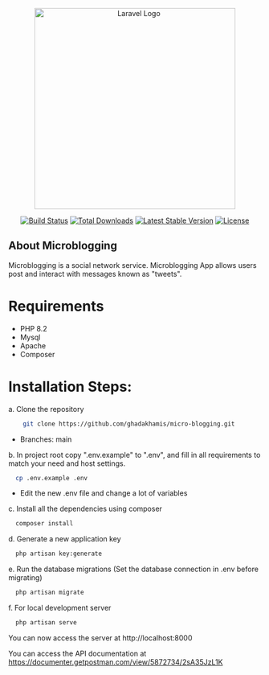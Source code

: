 <p align="center"><a href="https://laravel.com" target="_blank"><img src="https://raw.githubusercontent.com/laravel/art/master/logo-lockup/5%20SVG/2%20CMYK/1%20Full%20Color/laravel-logolockup-cmyk-red.svg" width="400" alt="Laravel Logo"></a></p>

<p align="center">
<a href="https://github.com/laravel/framework/actions"><img src="https://github.com/laravel/framework/workflows/tests/badge.svg" alt="Build Status"></a>
<a href="https://packagist.org/packages/laravel/framework"><img src="https://img.shields.io/packagist/dt/laravel/framework" alt="Total Downloads"></a>
<a href="https://packagist.org/packages/laravel/framework"><img src="https://img.shields.io/packagist/v/laravel/framework" alt="Latest Stable Version"></a>
<a href="https://packagist.org/packages/laravel/framework"><img src="https://img.shields.io/packagist/l/laravel/framework" alt="License"></a>
</p>

## About Microblogging

Microblogging is a social network service. Microblogging App allows  users post and interact with messages known as "tweets".

# Requirements
  
- PHP 8.2
- Mysql
- Apache
- Composer

# Installation Steps:

a. Clone the repository 

```bash
    git clone https://github.com/ghadakhamis/micro-blogging.git
  ```
- Branches: main

b. In project root copy ".env.example" to ".env", and fill in all requirements to match your need and host settings.

```bash
  cp .env.example .env
  ```
- Edit the new .env file and change a lot of variables

c. Install all the dependencies using composer

```bash
  composer install
  ```
d. Generate a new application key

```bash
  php artisan key:generate
  ```
e. Run the database migrations (Set the database connection in .env before migrating)

```bash
  php artisan migrate
  ```    

f. For local development server
```bash
  php artisan serve
  ```                                                                                                  
You can now access the server at http://localhost:8000     

You can access the API documentation at https://documenter.getpostman.com/view/5872734/2sA35JzL1K